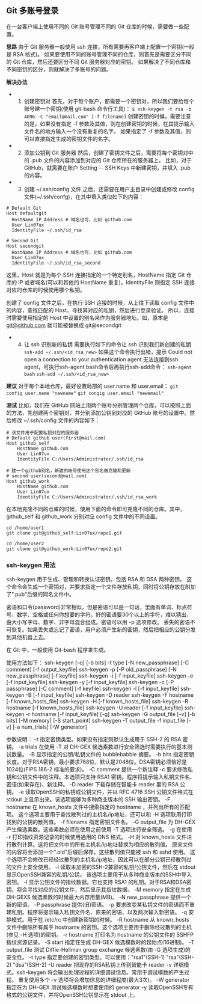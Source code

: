 
## Git 多账号登录
在一台客户端上使用不同的 Git 账号管理不同的 Git 仓库的时候，需要做一些配置。

**思路**
由于 Git 服务器一般使用 ssh 连接，所有需要再客户端上配置一个密钥(一般是 RSA 格式)。
如果要使用不同的账号管理不同的仓库，则首先是需要区分不同的 Git 仓库，然后还要区分不同 Git 服务器对应的密钥。
如果解决了不同仓库和不同密钥的区分，则就解决了多账号的问题。

**解决办法**
- 1. 创建密钥对
首先，对于每个账户，都需要一个密钥对，所以我们要给每个账号建一个密钥(使用 git-bash 命令行工具)：
	`$ ssh-keygen -t rsa -b 4096 -C "email@mail.com" [-f filename]`
创建密钥的时候，需要注意的是，如果没有指定 -f 参数及其值，则在创建密钥的时候，在其提示输入文件名的地方输入一个没有重复的名字。
如果指定了 -f 参数及其值，则可以直接指定生成的密钥文件的名字。

- 2. 添加公钥到 Git 服务器
然后，创建了密钥文件之后，需要将每个密钥对中的 .pub 文件的内容添加到对应的 Git 仓库所在的服务器上。
比如，对于 GitHub，就需要在账户 Setting -- SSH Keys 中新建密钥，并填入 .pub 的内容。

- 3. 创建 ~/.ssh/config 文件
之后，还需要在用户主目录中创建或修改 config 文件(~/.ssh/confg)，在其中填入类似如下的内容：

```shell
# Default Git
Host defaultgit
  HostName IP Address # 域名也可，比如 github.com
  User Lin07ux
  IdentityFile ~/.ssh/id_rsa
 
# Second Git
Host secondgit
  HostName IP Address # 域名也可，比如 github.com
  User Lin07ux
  IdentityFile ~/.ssh/id_rsa_second
```
这里，Host 就是为每个 SSH 连接指定的一个特定别名，HostName 指定 Git 仓库的 IP 或者域名(可以和其他的 HostName 重复)，IdentityFile 则指定 SSH 连接对应的仓库的时候使用哪个私钥。

创建了 config 文件之后，在执行 SSH 连接的时候，从上往下读取 config 文件中的内容，查找匹配的 Host，寻找其对应的私钥，然后进行登录验证。
所以，连接时需要使用指定的 Host 中设置的别名来作为服务器地址。如，原本是 git@github.com 就可能被替换成 git@secondgit

- 4. 让 ssh 识别新的私钥
需要执行如下的命令让 ssh 识别我们新创建的私钥
	`ssh-add ~/.ssh/<id_rsa_new>`
如果这个命令执行出错，提示 Could not open a connection to your authentication agent.无法连接到ssh agent，可执行ssh-agent bash命令后再执行ssh-add命令：
	`ssh-agent bash`
	`ssh-add ~/.ssh/<id_rsa_new>`

**建议**
对于每个本地仓库，最好设置局部的 user.name 和 user.email：
	`git config user.name "newname"`
	`git congig user.email "newemail"`

**测试**
比如，我们在 GitHub 网站上用两个账号分别管理两个仓库，可以按照上面的方法，先创建两个密钥对，并分别添加公钥到对应的 GitHub 账号的设置中。然后修改 ~/.ssh/config 文件的内容如下：

```shell
# 该文件用于配置私钥对应的服务器
# Default github user(first@mail.com)
Host github_self
	HostName github.com
	User Lin07ux
	IdentityFile C:/Users/Administrator/.ssh/id_rsa

# 建一个github别名，新建的帐号使用这个别名做克隆和更新
# second user(second@mail.com)
Host github_work
	HostName github.com
	User Lin07ux
	IdentityFile C:/Users/Administrator/.ssh/id_rsa_work
```

在本地克隆不同的仓库的时候，使用下面的命令即可克隆不同的仓库。其中，github_self 和 github_work 分别对应 config 文件中的不同设置。

```shell
cd /home/user1
git clone git@github_self:Lin07ux/repo1.git

cd /home/user2
git clone git@github_work:Lin07ux/repo2.git
```


### ssh-keygen 用法
ssh-keygen 用于生成、管理和转换认证密钥。包括 RSA 和 DSA 两种密钥。
这个命令会生成一个密钥对，并要求指定一个文件存放私钥，同时将公钥存放在附加了".pub"后缀的同名文件中。

密语和口令(password)非常相似，但是密语可以是一句话，里面有单词、标点符号、数字、空格或任何你想要的字符。好的密语要30个以上的字符，难以猜出，由大小写字母、数字、非字母混合组成。密语可以用 -p 选项修改。
丢失的密语不可恢复。如果丢失或忘记了密语，用户必须产生新的密钥，然后把相应的公钥分发到其他机器上去。

在 Git 中，一般使用 Git-bash 程序来生成。

使用方法如下：
	ssh-keygen [-q] [-b bits] -t type [-N new_passphrase] [-C comment] [-f output_keyfile]
    ssh-keygen -p [-P old_passphrase] [-N new_passphrase] [-f keyfile]
    ssh-keygen -i [-f input_keyfile]
    ssh-keygen -e [-f input_keyfile]
    ssh-keygen -y [-f input_keyfile]
    ssh-keygen -c [-P passphrase] [-C comment] [-f keyfile]
    ssh-keygen -l [-f input_keyfile]
    ssh-keygen -B [-f input_keyfile]
    ssh-keygen -D reader
    ssh-keygen -F hostname [-f known_hosts_file]
    ssh-keygen -H [-f known_hosts_file]
    ssh-keygen -R hostname [-f known_hosts_file]
    ssh-keygen -U reader [-f input_keyfile]
    ssh-keygen -r hostname [-f input_keyfile] [-g]
    ssh-keygen -G output_file [-v] [-b bits] [-M memory] [-S start_point]
    ssh-keygen -T output_file -f input_file [-v] [-a num_trials] [-W generator]

参数说明：
	-t   指定密钥类型。如果没有指定则默认生成用于 SSH-2 的 RSA 密钥。
	-a trials  在使用 -T 对 DH-GEX 候选素数进行安全筛选时需要执行的基本测试数量。
    -B   显示指定的公钥/私钥文件的 bubblebabble 摘要。
    -b bits  指定密钥长度。对于RSA密钥，最小要求768位，默认是2048位。DSA密钥必须恰好是1024位(FIPS 186-2 标准的要求)。
    -C comment  提供一个新注释
    -c   要求修改私钥和公钥文件中的注释。本选项只支持 RSA1 密钥。程序将提示输入私钥文件名、密语(如果存在)、新注释。
    -D reader  下载存储在智能卡 reader 里的 RSA 公钥。
    -e  读取OpenSSH的私钥或公钥文件，并以 RFC 4716 SSH 公钥文件格式在 stdout 上显示出来。该选项能够为多种商业版本的 SSH 输出密钥。
    -F hostname  在 known_hosts 文件中搜索指定的 hostname ，并列出所有的匹配项。
     	这个选项主要用于查找散列过的主机名/ip地址，还可以和 -H 选项联用打印找到的公钥的散列值。
    -f filename  指定密钥文件名。
	-G output_file  为 DH-GEX 产生候选素数。这些素数必须在使用之前使用 -T 选项进行安全筛选。
	-g  在使用 -r 打印指纹资源记录的时候使用通用的 DNS 格式。
    -H  对 known_hosts 文件进行散列计算。这将把文件中的所有主机名/ip地址替换为相应的散列值。
    	原来文件的内容将会添加一个".old"后缀后保存。这些散列值只能被 ssh 和 sshd 使用。
	    这个选项不会修改已经经过散列的主机名/ip地址，因此可以在部分公钥已经散列过的文件上安全使用。
	-i  读取未加密的SSH-2兼容的私钥/公钥文件，然后在 stdout 显示OpenSSH兼容的私钥/公钥。
	    该选项主要用于从多种商业版本的SSH中导入密钥。
	-l  显示公钥文件的指纹数据。它也支持 RSA1 的私钥。对于RSA和DSA密钥，将会寻找对应的公钥文件，然后显示其指纹数据。
	-M memory  指定在生成 DH-GEXS 候选素数的时候最大内存用量(MB)。
	-N new_passphrase  提供一个新的密语。
	-P passphrase  提供(旧)密语。
	-p   要求改变某私钥文件的密语而不重建私钥。程序将提示输入私钥文件名、原来的密语、以及两次输入新密语。
	-q   安静模式。用于在 /etc/rc 中创建新密钥的时候。
	-R hostname  从 known_hosts 文件中删除所有属于 hostname 的密钥。这个选项主要用于删除经过散列的主机(参见 -H 选项)的密钥。
	-r hostname  打印名为 hostname 的公钥文件的 SSHFP 指纹资源记录。
	-S start  指定在生成 DH-GEX 候选模数时的起始点(16进制)。
	-T output_file  测试 Diffie-Hellman group exchange 候选素数(由 -G 选项生成)的安全性。
    -t type  指定要创建的密钥类型。可以使用："rsa1"(SSH-1) "rsa"(SSH-2) "dsa"(SSH-2)
    -U reader  把现存的RSA私钥上传到智能卡 reader
    -v   详细模式。ssh-keygen 将会输出处理过程的详细调试信息。常用于调试模数的产生过程。
         重复使用多个 -v 选项将会增加信息的详细程度(最大3次)。
    -W generator  指定在为 DH-GEX 测试候选模数时想要使用的 generator
    -y   读取OpenSSH专有格式的公钥文件，并将OpenSSH公钥显示在 stdout 上。

